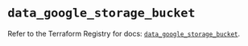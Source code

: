 # `data_google_storage_bucket`

Refer to the Terraform Registry for docs: [`data_google_storage_bucket`](https://registry.terraform.io/providers/hashicorp/google/5.12.0/docs/data-sources/storage_bucket).
